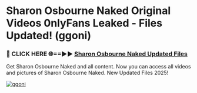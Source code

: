 # Sharon Osbourne Naked Original Videos 0nlyFans Leaked - Files Updated! (ggoni)

<h3>🔴 CLICK HERE 🌐==►► <a href="https://tinyurl.com/yckcrads" rel="nofollow">Sharon Osbourne Naked Updated Files</a></h3>

Get Sharon Osbourne Naked and all content. Now you can access all videos and pictures of Sharon Osbourne Naked. New Updated Files 2025!

[![ggoni](https://i.imgur.com/hpKpOFt.gif)](https://tinyurl.com/yckcrads)
